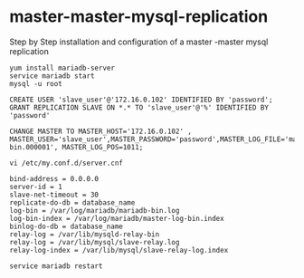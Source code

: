 # master-master-mysql-replication
Step by Step installation and configuration of a master -master mysql replication

    yum install mariadb-server
    service mariadb start
    mysql -u root
    
    CREATE USER 'slave_user'@'172.16.0.102' IDENTIFIED BY 'password';
    GRANT REPLICATION SLAVE ON *.* TO 'slave_user'@'%' IDENTIFIED BY 'password'
    
    CHANGE MASTER TO MASTER_HOST='172.16.0.102' , MASTER_USER='slave_user',MASTER_PASSWORD='password',MASTER_LOG_FILE='mariadb-bin.000001', MASTER_LOG_POS=1011;
    
    vi /etc/my.conf.d/server.cnf
    
    bind-address = 0.0.0.0
    server-id = 1
    slave-net-timeout = 30
    replicate-do-db = database_name
    log-bin = /var/log/mariadb/mariadb-bin.log
    log-bin-index = /var/log/mariadb/master-log-bin.index
    binlog-do-db = database_name
    relay-log = /var/lib/mysqld-relay-bin
    relay-log = /var/lib/mysql/slave-relay.log
    relay-log-index = /var/lib/mysql/slave-relay-log.index
    
    service mariadb restart
    
